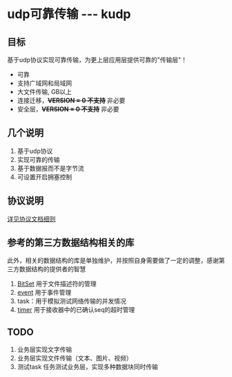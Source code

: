 # udp可靠传输 --- kudp

## **目标**
基于udp协议实现可靠传输，为更上层应用层提供可靠的"传输层"！

- 可靠
- 支持广域网和局域网
- 大文件传输, GB以上
- 连接迁移，~~**VERSION = 0 不支持**~~ 非必要
- 安全层，~~**VERSION = 0 不支持**~~ 非必要

## **几个说明**

1. 基于udp协议
2. 实现可靠的传输
3. 基于数据报而不是字节流
4. 可设置开启拥塞控制

## **协议说明**
 [详见协议文档细则](./lib/doc/kudp设计思路.md)

## **参考的第三方数据结构相关的库**

此外，相关的数据结构的库是单独维护，并按照自身需要做了一定的调整，感谢第三方数据结构的提供者的智慧

1. [BitSet](https://github.com/mattkrick/fast-bitset)  用于文件描述符的管理
2. [event](https://github.com/dannnney/weapp-event)    用于事件管理
3. task：用于模拟测试网络传输的并发情况
4. [timer](https://github.com/husa/timer.js)           用于接收器中的已确认seq的超时管理

## TODO
1. 业务层实现文字传输
2. 业务层实现文件传输（文本、图片、视频）
3. 测试task 任务测试业务层，实现多种数据块同时传输
